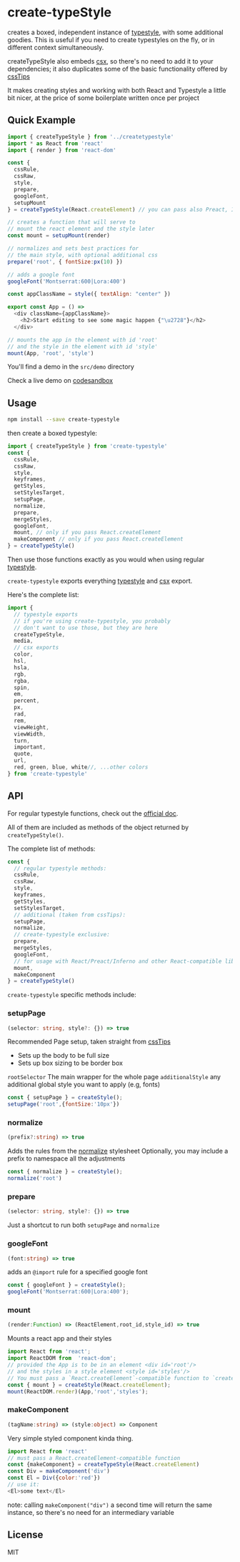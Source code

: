 # create-typeStyle

creates a boxed, independent instance of [typestyle](//github.com/typestyle/typestyle), with some additional goodies. This is useful if you need to create typestyles on the fly, or in different context simultaneously.

createTypeStyle also embeds [csx](//github.com/typestyle/csx/), so there's no need to add it to your dependencies; it also duplicates some of the basic functionality offered by [cssTips](//github.com/typestyle/csstips/)

It makes creating styles and working with both React and Typestyle a little bit nicer, at the price of some boilerplate written once per project

## Quick Example


```js
import { createTypeStyle } from '../createtypestyle' 
import * as React from 'react'
import { render } from 'react-dom'

const { 
  cssRule, 
  cssRaw,
  style,
  prepare,
  googleFont, 
  setupMount
} = createTypeStyle(React.createElement) // you can pass also Preact, Inferno, etc 

// creates a function that will serve to 
// mount the react element and the style later
const mount = setupMount(render)

// normalizes and sets best practices for
// the main style, with optional additional css
prepare('root', { fontSize:px(10) })

// adds a google font
googleFont('Montserrat:600|Lora:400')

const appClassName = style({ textAlign: "center" })

export const App = () =>
  <div className={appClassName}>
    <h2>Start editing to see some magic happen {"\u2728"}</h2>
  </div>

// mounts the app in the element with id 'root'
// and the style in the element with id 'style'
mount(App, 'root', 'style')

```

You'll find a demo in the `src/demo` directory

Check a live demo on [codesandbox](https://codesandbox.io/s/mq5166nmyx)

## Usage

```bash
npm install --save create-typestyle
```

then create a boxed typestyle:

```js
import { createTypeStyle } from 'create-typestyle'
const { 
  cssRule,
  cssRaw,
  style,
  keyframes,
  getStyles,
  setStylesTarget,
  setupPage,
  normalize,
  prepare,
  mergeStyles,
  googleFont,
  mount, // only if you pass React.createElement
  makeComponent // only if you pass React.createElement
} = createTypeStyle()
```

Then use those functions exactly as you would when using regular [typestyle](//github.com/typestyle/typestyle).

`create-typestyle` exports everything [typestyle](//github.com/typestyle/typestyle) and [csx](//github.com/typestyle/csx/) export.

Here's the complete list:

```js
import {
  // typestyle exports
  // if you're using create-typestyle, you probably
  // don't want to use those, but they are here
  createTypeStyle,
  media,
  // csx exports
  color,
  hsl,
  hsla,
  rgb,
  rgba,
  spin,
  em,
  percent,
  px,
  rad,
  rem,
  viewHeight,
  viewWidth,
  turn,
  important,
  quote,
  url,
  red, green, blue, white//, ...other colors
} from 'create-typestyle'
```

## API

For regular typestyle functions, check out the [official doc](https://typestyle.github.io/).

All of them are included as methods of the object returned by `createTypeStyle()`.

The complete list of methods:

```js
const {
  // regular typestyle methods:
  cssRule,
  cssRaw,
  style,
  keyframes,
  getStyles,
  setStylesTarget,
  // additional (taken from cssTips):
  setupPage,
  normalize,
  // create-typestyle exclusive:
  prepare,
  mergeStyles,
  googleFont,
  // for usage with React/Preact/Inferno and other React-compatible libraries
  mount,
  makeComponent
} = createTypeStyle()
```


`create-typestyle` specific methods include:

### setupPage

```typescript
(selector: string, style?: {}) => true
```

Recommended Page setup, taken straight from [cssTips](//github.com/typestyle/csstips/)

- Sets up the body to be full size
- Sets up box sizing to be border box

`rootSelector` The main wrapper for the whole page
`additionalStyle` any additional global style you want to apply (e.g, fonts)

```js
const { setupPage } = createStyle();
setupPage('root',{fontSize:'10px'})
```

### normalize

```typescript
(prefix?:string) => true
```

Adds the rules from the [normalize](https://github.com/necolas/normalize.css) stylesheet
Optionally, you may include a prefix to namespace all the adjustments

```js
const { normalize } = createStyle();
normalize('root')
```

### prepare

```typescript
(selector: string, style?: {}) => true
```

Just a shortcut to run both `setupPage` and `normalize`

### googleFont

```typescript
(font:string) => true
```

adds an `@import` rule for a specified google font

```js
const { googleFont } = createStyle();
googleFont('Montserrat:600|Lora:400');
``` 

### mount

```typescript
(render:Function) => (ReactElement,root_id,style_id) => true
```

Mounts a react app and their styles

```js
import React from 'react';
import ReactDOM from  'react-dom';
// provided the App is to be in an element <div id='root'/>
// and the styles in a style element <style id='styles'/>
// You must pass a `React.createElement`-compatible function to `createStyle`
const { mount } = createStyle(React.createElement);
mount(ReactDOM.render)(App,'root','styles');
```

### makeComponent

```typescript
(tagName:string) => (style:object) => Component
```

Very simple styled component kinda thing.

```js 
import React from 'react'
// must pass a React.createElement-compatible function
const {makeComponent} = createTypeStyle(React.createElement)
const Div = makeComponent('div')
const El = Div({color:'red'})
// use it:
<El>some text</El>
```

note: calling `makeComponent("div")` a second time will return the same instance, so there's no need for an intermediary variable

## License

MIT

